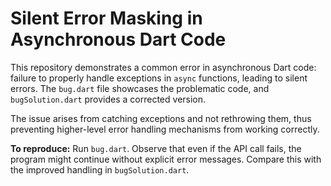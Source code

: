 # Silent Error Masking in Asynchronous Dart Code

This repository demonstrates a common error in asynchronous Dart code:  failure to properly handle exceptions in `async` functions, leading to silent errors. The `bug.dart` file showcases the problematic code, and `bugSolution.dart` provides a corrected version.

The issue arises from catching exceptions and not rethrowing them, thus preventing higher-level error handling mechanisms from working correctly.

**To reproduce:** Run `bug.dart`. Observe that even if the API call fails, the program might continue without explicit error messages.  Compare this with the improved handling in `bugSolution.dart`.